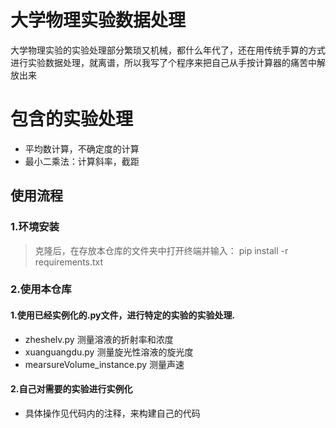 # 大学物理实验数据处理
大学物理实验的实验处理部分繁琐又机械，都什么年代了，还在用传统手算的方式进行实验数据处理，就离谱，所以我写了个程序来把自己从手按计算器的痛苦中解放出来
# 包含的实验处理
- 平均数计算，不确定度的计算
-  最小二乘法：计算斜率，截距
## 使用流程
### 1.环境安装
> 克隆后，在存放本仓库的文件夹中打开终端并输入：
>   pip install -r requirements.txt
### 2.使用本仓库
#### 1.使用已经实例化的.py文件，进行特定的实验的实验处理.
- zheshelv.py 测量溶液的折射率和浓度
- xuanguangdu.py 测量旋光性溶液的旋光度
- mearsureVolume_instance.py 测量声速
#### 2.自己对需要的实验进行实例化
- 具体操作见代码内的注释，来构建自己的代码

